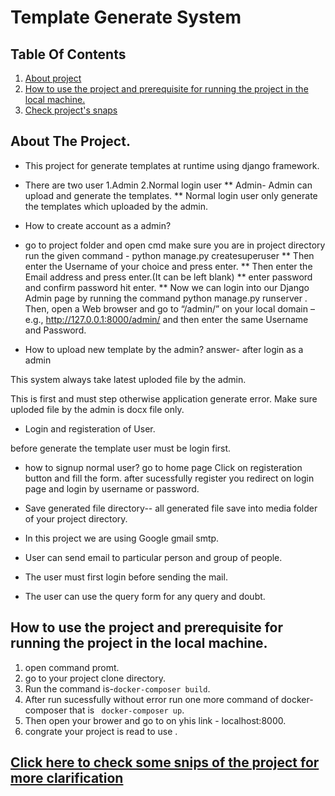 # Template Generate System


## Table Of Contents
1. [About project](#desc)
2. [How to use the project and prerequisite for running the project in the local machine.](#desc1)
3. [Check project's snaps](#desc3)

<a name="desc"></a>
## About The Project.
* This project for generate templates at runtime using django framework. 
* There are two user 1.Admin 2.Normal login user 
** Admin- Admin can upload and generate the templates.
** Normal login user only generate the templates which uploaded by the admin.


* How to create account as a admin?
* go to project folder and open cmd make sure you are in project directory run the given command - python manage.py createsuperuser
 ** Then enter the Username of your choice and press enter.
 ** Then enter the Email address and press enter.(It can be left blank)
 ** enter password and confirm password hit enter.
 ** Now we can login into our Django Admin page by running the command python manage.py runserver . Then, open a Web browser and go to “/admin/” on your local domain – e.g., http://127.0.0.1:8000/admin/ and then enter the same Username and Password.
  
 * How to upload new template by the admin?
  answer- after login as a admin 
  
  
  
  
  
  This system always take latest uploded file by the admin.
  
  This is first and must step otherwise application generate error.
  Make sure uploded file by the admin is docx file only.
  
  * Login and registeration of User.

before generate the template user must be login first.
* how to signup normal user?
 go to home page
 Click on registeration button and fill the form.
 after sucessfully register you redirect on login page and login by username or password.
 
* Save generated file directory--
all generated file save into media folder of your project directory.


  
  
  
  
  
  
  
* In this project we are using Google gmail smtp. 
* User can send email to particular person and group of people.
* The user must first login before sending the mail.
* The user can use the query form for any query and doubt.
<a name="desc1"></a>
## How to use the project and prerequisite for running the project in the local machine.
1. open command promt.
2. go to your project clone directory.
3. Run the command is-``` docker-composer build ```.
4. After run sucessfully without error run one more command of docker-composer that is ``` docker-composer up```.
5. Then open your brower and go to on yhis link - localhost:8000.
6. congrate your project is read to use .





<a name="desc3"></a>
## [Click here to check some snips of the project for more clarification](https://drive.google.com/file/d/1X_jfxp6_zfAzN-OvaEj_RIVx5l59rB8a/view?usp=sharing)



